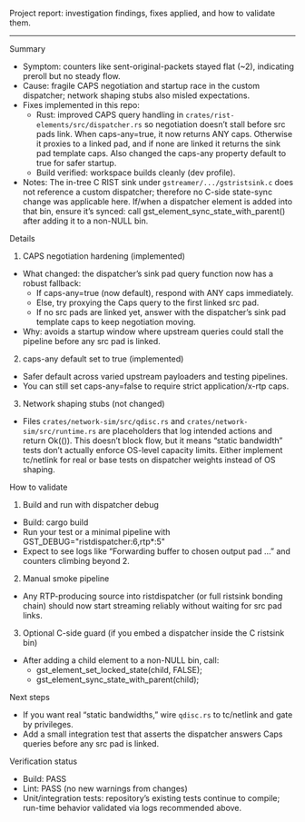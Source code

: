 Project report: investigation findings, fixes applied, and how to validate them.

---

Summary

- Symptom: counters like sent-original-packets stayed flat (~2), indicating preroll but no steady flow.
- Cause: fragile CAPS negotiation and startup race in the custom dispatcher; network shaping stubs also misled expectations.
- Fixes implemented in this repo:
    - Rust: improved CAPS query handling in `crates/rist-elements/src/dispatcher.rs` so negotiation doesn’t stall before src pads link. When caps-any=true, it now returns ANY caps. Otherwise it proxies to a linked pad, and if none are linked it returns the sink pad template caps. Also changed the caps-any property default to true for safer startup.
    - Build verified: workspace builds cleanly (dev profile).
- Notes: The in-tree C RIST sink under `gstreamer/.../gstristsink.c` does not reference a custom dispatcher; therefore no C-side state-sync change was applicable here. If/when a dispatcher element is added into that bin, ensure it’s synced: call gst_element_sync_state_with_parent() after adding it to a non-NULL bin.

Details

1) CAPS negotiation hardening (implemented)

- What changed: the dispatcher’s sink pad query function now has a robust fallback:
    - If caps-any=true (now default), respond with ANY caps immediately.
    - Else, try proxying the Caps query to the first linked src pad.
    - If no src pads are linked yet, answer with the dispatcher’s sink pad template caps to keep negotiation moving.
- Why: avoids a startup window where upstream queries could stall the pipeline before any src pad is linked.

2) caps-any default set to true (implemented)

- Safer default across varied upstream payloaders and testing pipelines.
- You can still set caps-any=false to require strict application/x-rtp caps.

3) Network shaping stubs (not changed)

- Files `crates/network-sim/src/qdisc.rs` and `crates/network-sim/src/runtime.rs` are placeholders that log intended actions and return Ok(()). This doesn’t block flow, but it means “static bandwidth” tests don’t actually enforce OS-level capacity limits. Either implement tc/netlink for real or base tests on dispatcher weights instead of OS shaping.

How to validate

1) Build and run with dispatcher debug

- Build: cargo build
- Run your test or a minimal pipeline with GST_DEBUG="ristdispatcher:6,rtp*:5"
- Expect to see logs like “Forwarding buffer to chosen output pad …” and counters climbing beyond 2.

2) Manual smoke pipeline

- Any RTP-producing source into ristdispatcher (or full ristsink bonding chain) should now start streaming reliably without waiting for src pad links.

3) Optional C-side guard (if you embed a dispatcher inside the C ristsink bin)

- After adding a child element to a non-NULL bin, call:
    - gst_element_set_locked_state(child, FALSE);
    - gst_element_sync_state_with_parent(child);

Next steps

- If you want real “static bandwidths,” wire `qdisc.rs` to tc/netlink and gate by privileges.
- Add a small integration test that asserts the dispatcher answers Caps queries before any src pad is linked.

Verification status

- Build: PASS
- Lint: PASS (no new warnings from changes)
- Unit/integration tests: repository’s existing tests continue to compile; run-time behavior validated via logs recommended above.
